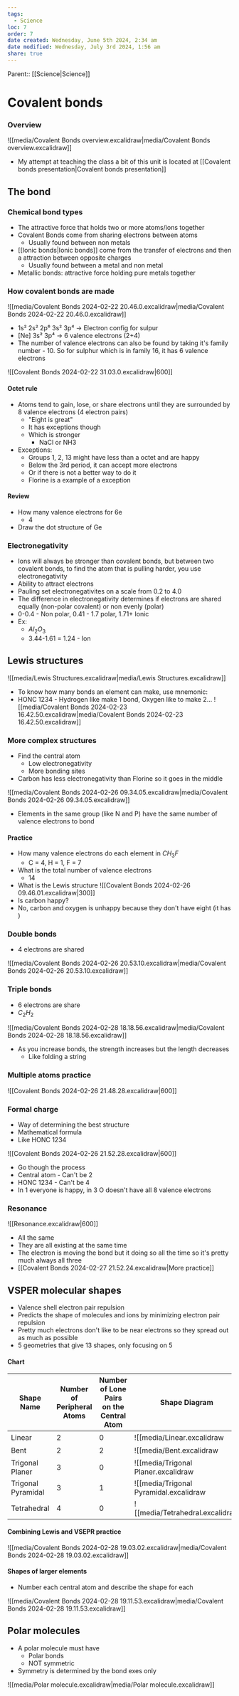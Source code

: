 ```yaml
---
tags:
  - Science
loc: 7
order: 7
date created: Wednesday, June 5th 2024, 2:34 am
date modified: Wednesday, July 3rd 2024, 1:56 am
share: true
---
```


Parent:: [[Science|Science]]

# Covalent bonds

### Overview

![[media/Covalent Bonds overview.excalidraw|media/Covalent Bonds overview.excalidraw]]

- My attempt at teaching the class a bit of
  this unit is located at [[Covalent bonds presentation|Covalent bonds presentation]]

## The bond

### Chemical bond types

- The attractive force that holds two or more atoms/ions together
- Covalent Bonds come from sharing electrons between atoms
  - Usually found between non metals
- [[Ionic bonds|Ionic bonds]] come from the transfer of electrons and then a attraction between opposite charges
  - Usually found between a metal and non metal
- Metallic bonds: attractive force holding pure metals together

### How covalent bonds are made

![[media/Covalent Bonds 2024-02-22 20.46.0.excalidraw|media/Covalent Bonds 2024-02-22 20.46.0.excalidraw]]

- 1s² 2s² 2p⁶ 3s² 3p⁴ -> Electron config for sulpur
- \[Ne\] 3s² 3p⁴ -> 6 valence electrons (2+4)
- The number of valence electrons can also be found by taking it's family number - 10. So for sulphur which is in family 16, it has 6 valence electrons

![[Covalent Bonds 2024-02-22 31.03.0.excalidraw|600]]

#### Octet rule

- Atoms tend to gain, lose, or share electrons until they are surrounded by 8 valence electrons (4 electron pairs)
  - "Eight is great"
  - It has exceptions though
  - Which is stronger
    - NaCl or NH3
- Exceptions:
  - Groups 1, 2, 13 might have less than a octet and are happy
  - Below the 3rd period, it can accept more electrons
  - Or if there is not a better way to do it
  - Florine is a example of a exception

#### Review

- How many valence electrons for 6e
  - 4
- Draw the dot structure of Ge

### Electronegativity

- Ions will always be stronger than covalent bonds, but between two covalent bonds, to find the atom that is pulling harder, you use electronegativity
- Ability to attract electrons
- Pauling set electronegativites on a scale from 0.2 to 4.0
- The difference in electronegativity determines if electrons are shared equally (non-polar covalent) or non evenly (polar)
- 0-0.4 - Non polar, 0.41 - 1.7 polar, 1.71+ Ionic
- Ex:
  - $Al_2O_3$
  - 3.44-1.61 = 1.24 - Ion

## Lewis structures

![[media/Lewis Structures.excalidraw|media/Lewis Structures.excalidraw]]

- To know how many bonds an element can make, use mnemonic:
- HONC 1234 - Hydrogen like make 1 bond, Oxygen like to make 2…
  ![[media/Covalent Bonds 2024-02-23 16.42.50.excalidraw|media/Covalent Bonds 2024-02-23 16.42.50.excalidraw]]

### More complex structures

- Find the central atom
  - Low electronegativity
  - More bonding sites
- Carbon has less electronegativity than Florine so it goes in the middle

![[media/Covalent Bonds 2024-02-26 09.34.05.excalidraw|media/Covalent Bonds 2024-02-26 09.34.05.excalidraw]]

- Elements in the same group (like N and P) have the same number of valence electrons to bond

#### Practice

- How many valence electrons do each element in $CH_3F$
  - C = 4, H = 1, F = 7
- What is the total number of valence electrons
  - 14
- What is the Lewis structure
  ![[Covalent Bonds 2024-02-26 09.46.01.excalidraw|300]]
- Is carbon happy?
- No, carbon and oxygen is unhappy because they don't have eight (it has )

### Double bonds

- 4 electrons are shared

![[media/Covalent Bonds 2024-02-26 20.53.10.excalidraw|media/Covalent Bonds 2024-02-26 20.53.10.excalidraw]]

### Triple bonds

- 6 electrons are share
- $C_2H_2$

![[media/Covalent Bonds 2024-02-28 18.18.56.excalidraw|media/Covalent Bonds 2024-02-28 18.18.56.excalidraw]]

- As you increase bonds, the strength increases but the length decreases
  - Like folding a string

### Multiple atoms practice

![[Covalent Bonds 2024-02-26 21.48.28.excalidraw|600]]

### Formal charge

- Way of determining the best structure
- Mathematical formula
- Like HONC 1234

![[Covalent Bonds 2024-02-26 21.52.28.excalidraw|600]]

- Go though the process
- Central atom - Can't be 2
- HONC 1234 - Can't be 4
- In 1 everyone is happy, in 3 O doesn't have all 8 valence electrons

### Resonance

![[Resonance.excalidraw|600]]

- All the same
- They are all existing at the same time
- The electron is moving the bond but it doing so all the time so it's pretty much always all three
- [[Covalent Bonds 2024-02-27 21.52.24.excalidraw|More practice]]

## VSPER molecular shapes

- Valence shell electron pair repulsion
- Predicts the shape of molecules and ions by minimizing electron pair repulsion
- Pretty much electrons don't like to be near electrons so they spread out as much as possible
- 5 geometries that give 13 shapes, only focusing on 5

#### Chart

| Shape Name         | Number of Peripheral Atoms | Number of Lone Pairs on the Central Atom | Shape Diagram                            | Examples | Approximate Bond Angle |
| ------------------ | -------------------------- | ---------------------------------------- | ---------------------------------------- | -------- | ---------------------- |
| Linear             | 2                          | 0                                        | ![[media/Linear.excalidraw|media/Linear.excalidraw]]             | $CO_2$   | $180^\circ$            |
| Bent               | 2                          | 2                                        | ![[media/Bent.excalidraw|media/Bent.excalidraw]]               | $H_2O$   | $<109.5^\circ$         |
| Trigonal Planer    | 3                          | 0                                        | ![[media/Trigonal Planer.excalidraw|media/Trigonal Planer.excalidraw]]    | $BF_3$   | $120^\circ$            |
| Trigonal Pyramidal | 3                          | 1                                        | ![[media/Trigonal Pyramidal.excalidraw|media/Trigonal Pyramidal.excalidraw]] | $NH_3$   | $<109.5^\circ$         |
| Tetrahedral        | 4                          | 0                                        | ![[media/Tetrahedral.excalidraw|media/Tetrahedral.excalidraw]]        | $CH_4$   | $109.5^\circ$          |

#### Combining Lewis and VSEPR practice

![[media/Covalent Bonds 2024-02-28 19.03.02.excalidraw|media/Covalent Bonds 2024-02-28 19.03.02.excalidraw]]

#### Shapes of larger elements

- Number each central atom and describe the shape for each

![[media/Covalent Bonds 2024-02-28 19.11.53.excalidraw|media/Covalent Bonds 2024-02-28 19.11.53.excalidraw]]

## Polar molecules

- A polar molecule must have
  - Polar bonds
  - NOT symmetric
- Symmetry is determined by the bond exes only

![[media/Polar molecule.excalidraw|media/Polar molecule.excalidraw]]
